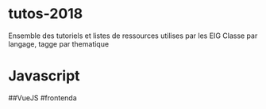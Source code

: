 # tutos-2018
Ensemble des tutoriels et listes de ressources utilises par les EIG
Classe par langage, tagge par thematique

# Javascript


##VueJS
\#frontenda

